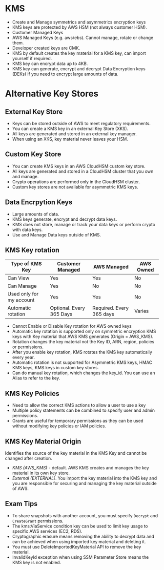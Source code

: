 # KMS

- Create and Manage symmetrics and asymmetrics encryption keys
- KMS keys are protected by AWS HSM (not always customer HSM).
- Customer Managed Keys
- AWS Managed Keys (e.g. aws/ebs). Cannot manage, rotate or change them.
- Developer created keys are CMK.
- KMS by default creates the key material for a KMS key, can import yourself if required.
- KMS key can encrypt data up to 4KB.
- KMS key can generate, encrypt and decrypt Data Encryption keys (DEKs) if you need to encrypt large amounts of data.

# Alternative Key Stores

## External Key Store 

- Keys can be stored outside of AWS to meet regulatory requirements.
- You can create a KMS key in an external Key Store (XKS).
- All keys are generated and stored in an external key manager.
- When using an XKS, key material never leaves your HSM.

## Custom Key Store

- You can create KMS keys in an AWS CloudHSM custom key store.
- All keys are generated and stored in a CloudHSM cluster that you own and manage.
- Crypto operations are performed only in the CloudHSM cluster. 
- Custom key stores are not available for asymmetric KMS keys.

## Data Encrpytion Keys

 - Large amounts of data.
 - KMS keys generate, encrypt and decrypt data keys.
 - KMS does not store, manage or track your data keys or perform crypto with data keys.
 - Use and Manage Data keys outside of KMS.


 ## KMS Key rotation

 |Type of KMS Key|Customer Managed|AWS Managed|AWS Owned|
 |---|---|---|---|
 |Can View|Yes|Yes|No|
 |Can Manage|Yes|No|No|
 |Used only for my account|Yes|Yes|No|
 |Automatic rotation|Optional. Every 365 Days|Required. Every 365 days|Varies|

 - Cannot Enable or Disable Key rotation for AWS owned keys
 - Automatic key rotation is supported only on symmetric encryption KMS keys with Key material that AWS KMS generates (Origin = AWS_KMS).
 - Rotation changes the key material not the Key ID, ARN, region, policies or permissions.
 - After you enable key rotation, KMS rotates the KMS key automatically every year.
 - Automatic rotation is not supported for Asymmetric KMS keys, HMAC KMS keys, KMS keys in custom key stores.  
 - Can do manual key rotation, which changes the key_id. You can use an Alias to refer to the key.

 ## KMS Key Policies

- Need to allow the correct KMS actions to allow a user to use a key
- Multiple policy statements can be combined to specify user and admin permissions.
- Grants are useful for temporary permissions as they can be used without modifying key policies or IAM policies. 

## KMS Key Material Origin

Identifies the source of the key material in the KMS Key and cannot be changed after creation.

- *KMS (AWS_KMS)* - default. AWS KMS creates and manages the key material in its own key store.
- *External (EXTERNAL)*. You import the key material into the KMS key and you are responsible for securing and managing the key material outside of AWS.




## Exam Tips

- To share snapshots with another account, you must specify ````Decrypt```` and ````CreateGrant```` permissions.
- The kms:ViaService condition key can be used to limit key usage to specific AWS services (EC2, RDS).
- Cryptographic erasure means removing the ability to decrypt data and can be achieved when using imported key material and deleting it. 
- You must use DeleteImportedKeyMaterial API to remove the key material.
- InvalidKeyId exception when using SSM Parameter Store means the KMS key is not enabled.



